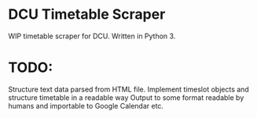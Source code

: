 # DCU Timetable Scraper

WIP timetable scraper for DCU. Written in Python 3.


# TODO:

Structure text data parsed from HTML file.
Implement timeslot objects and structure timetable in a readable way
Output to some format readable by humans and importable to Google Calendar etc.
